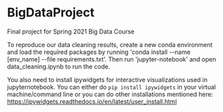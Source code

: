 # BigDataProject
Final project for Spring 2021 Big Data Course

To reproduce our data cleaning results, create a new conda environment and load the required packages by running 'conda install --name [env_name] --file requirements.txt'. Then run 'jupyter-notebook' and open data_cleaning.ipynb to run the code.

You also need to install ipywidgets for interactive visualizations used in jupyternotebook. You can either do `pip install ipywidgets` in your virtual machine/command line or you can do other installations mentioned here: https://ipywidgets.readthedocs.io/en/latest/user_install.html
